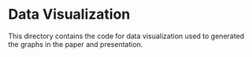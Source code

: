 # Data Visualization

This directory contains the code for data visualization used to generated the graphs in the paper and presentation.